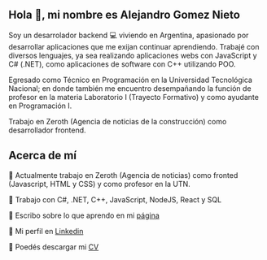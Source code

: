 

## Hola :wave:, mi nombre es Alejandro Gomez Nieto

Soy un desarrolador backend :computer: viviendo en Argentina, apasionado por desarrollar aplicaciones que me exijan continuar aprendiendo. Trabajé con diversos lenguajes, ya sea realizando aplicaciones webs con JavaScript y C# (.NET), como aplicaciones de software con C++ utilizando POO. 

Egresado como Técnico en Programación en la Universidad Tecnológica Nacional; en donde también me encuentro desempañando la función de profesor en la materia Laboratorio I (Trayecto Formativo) y como ayudante en Programación I.

Trabajo en Zeroth (Agencia de noticias de la construcción) como desarrollador frontend.

## Acerca de mí

:small_red_triangle: Actualmente trabajo en Zeroth (Agencia de noticias) como fronted (Javascript, HTML y CSS) y como profesor en la UTN.

:small_red_triangle: Trabajo con C#, .NET, C++, JavaScript, NodeJS, React y SQL

:small_red_triangle: Escribo sobre lo que aprendo en mi [página](https://alegomeznieto.com.ar)

:small_red_triangle: Mi perfil en [Linkedin](https://www.linkedin.com/in/alejandro-gomez-nieto/)

:small_red_triangle: Poedés descargar mi [CV]([https://drive.google.com/file/d/1rQEa-fKvIo5SczKNhvnBR1lZmX1Cr_69/view?usp=drive_link](https://drive.google.com/file/d/1-gXeE1XtqUpaGfjsTl3CpA-qXnR5bXXb/view))
